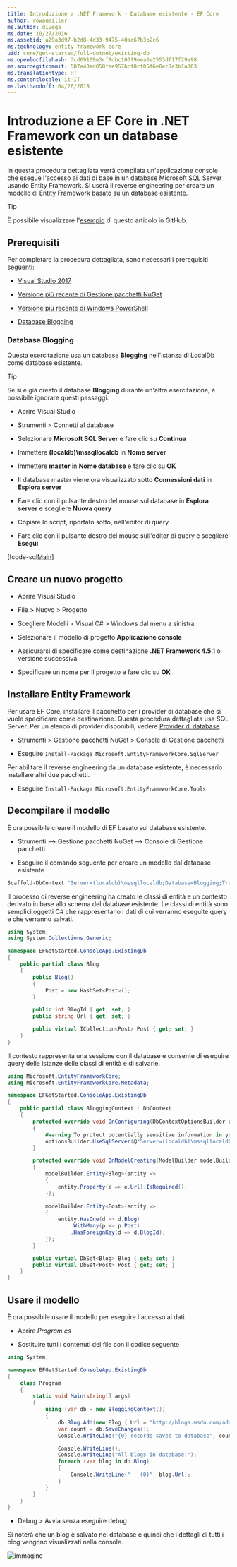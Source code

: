 ```yaml
---
title: Introduzione a .NET Framework - Database esistente - EF Core
author: rowanmiller
ms.author: divega
ms.date: 10/27/2016
ms.assetid: a29a3d97-b2d8-4d33-9475-40ac67b3b2c6
ms.technology: entity-framework-core
uid: core/get-started/full-dotnet/existing-db
ms.openlocfilehash: 3cd69109e3cf8dbc103f9eea6e2553df17f29a98
ms.sourcegitcommit: 507a40ed050fee957bcf8cf05f6e0ec8a3b1a363
ms.translationtype: HT
ms.contentlocale: it-IT
ms.lasthandoff: 04/26/2018
---
```

# <a name="getting-started-with-ef-core-on-net-framework-with-an-existing-database"></a>Introduzione a EF Core in .NET Framework con un database esistente

In questa procedura dettagliata verrà compilata un'applicazione console che esegue l'accesso ai dati di base in un database Microsoft SQL Server usando Entity Framework. Si userà il reverse engineering per creare un modello di Entity Framework basato su un database esistente.

> [!TIP]  
> È possibile visualizzare l'[esempio](https://github.com/aspnet/EntityFramework.Docs/tree/master/samples/core/GetStarted/FullNet/ConsoleApp.ExistingDb) di questo articolo in GitHub.

## <a name="prerequisites"></a>Prerequisiti

Per completare la procedura dettagliata, sono necessari i prerequisiti seguenti:

* [Visual Studio 2017](https://www.visualstudio.com/downloads/)

* [Versione più recente di Gestione pacchetti NuGet](https://dist.nuget.org/index.html)

* [Versione più recente di Windows PowerShell](https://docs.microsoft.com/powershell/scripting/setup/installing-windows-powershell)

* [Database Blogging](#blogging-database)

### <a name="blogging-database"></a>Database Blogging

Questa esercitazione usa un database **Blogging** nell'istanza di LocalDb come database esistente.

> [!TIP]  
> Se si è già creato il database **Blogging** durante un'altra esercitazione, è possibile ignorare questi passaggi.

* Aprire Visual Studio

* Strumenti > Connetti al database

* Selezionare **Microsoft SQL Server** e fare clic su **Continua**

* Immettere **(localdb)\mssqllocaldb** in **Nome server**

* Immettere **master** in **Nome database** e fare clic su **OK**

* Il database master viene ora visualizzato sotto **Connessioni dati** in **Esplora server**

* Fare clic con il pulsante destro del mouse sul database in **Esplora server** e scegliere **Nuova query**

* Copiare lo script, riportato sotto, nell'editor di query

* Fare clic con il pulsante destro del mouse sull'editor di query e scegliere **Esegui**

[!code-sql[Main](../_shared/create-blogging-database-script.sql)]

## <a name="create-a-new-project"></a>Creare un nuovo progetto

* Aprire Visual Studio

* File > Nuovo > Progetto

* Scegliere Modelli > Visual C# > Windows dal menu a sinistra

* Selezionare il modello di progetto **Applicazione console**

* Assicurarsi di specificare come destinazione **.NET Framework 4.5.1** o versione successiva

* Specificare un nome per il progetto e fare clic su **OK**

## <a name="install-entity-framework"></a>Installare Entity Framework

Per usare EF Core, installare il pacchetto per i provider di database che si vuole specificare come destinazione. Questa procedura dettagliata usa SQL Server. Per un elenco di provider disponibili, vedere [Provider di database](../../providers/index.md).

* Strumenti > Gestione pacchetti NuGet > Console di Gestione pacchetti

* Eseguire `Install-Package Microsoft.EntityFrameworkCore.SqlServer`

Per abilitare il reverse engineering da un database esistente, è necessario installare altri due pacchetti.

* Eseguire `Install-Package Microsoft.EntityFrameworkCore.Tools`

## <a name="reverse-engineer-your-model"></a>Decompilare il modello

È ora possibile creare il modello di EF basato sul database esistente.

* Strumenti –> Gestione pacchetti NuGet –> Console di Gestione pacchetti

* Eseguire il comando seguente per creare un modello dal database esistente

``` powershell
Scaffold-DbContext "Server=(localdb)\mssqllocaldb;Database=Blogging;Trusted_Connection=True;" Microsoft.EntityFrameworkCore.SqlServer
```

Il processo di reverse engineering ha creato le classi di entità e un contesto derivato in base allo schema del database esistente. Le classi di entità sono semplici oggetti C# che rappresentano i dati di cui verranno eseguite query e che verranno salvati.

<!-- [!code-csharp[Main](samples/core/GetStarted/FullNet/ConsoleApp.ExistingDb/Blog.cs)] -->
``` csharp
using System;
using System.Collections.Generic;

namespace EFGetStarted.ConsoleApp.ExistingDb
{
    public partial class Blog
    {
        public Blog()
        {
            Post = new HashSet<Post>();
        }

        public int BlogId { get; set; }
        public string Url { get; set; }

        public virtual ICollection<Post> Post { get; set; }
    }
}
```

Il contesto rappresenta una sessione con il database e consente di eseguire query delle istanze delle classi di entità e di salvarle.

<!-- [!code-csharp[Main](samples/core/GetStarted/FullNet/ConsoleApp.ExistingDb/BloggingContext.cs)] -->
``` csharp
using Microsoft.EntityFrameworkCore;
using Microsoft.EntityFrameworkCore.Metadata;

namespace EFGetStarted.ConsoleApp.ExistingDb
{
    public partial class BloggingContext : DbContext
    {
        protected override void OnConfiguring(DbContextOptionsBuilder optionsBuilder)
        {
            #warning To protect potentially sensitive information in your connection string, you should move it out of source code. See http://go.microsoft.com/fwlink/?LinkId=723263 for guidance on storing connection strings.
            optionsBuilder.UseSqlServer(@"Server=(localdb)\mssqllocaldb;Database=Blogging;Trusted_Connection=True;");
        }

        protected override void OnModelCreating(ModelBuilder modelBuilder)
        {
            modelBuilder.Entity<Blog>(entity =>
            {
                entity.Property(e => e.Url).IsRequired();
            });

            modelBuilder.Entity<Post>(entity =>
            {
                entity.HasOne(d => d.Blog)
                    .WithMany(p => p.Post)
                    .HasForeignKey(d => d.BlogId);
            });
        }

        public virtual DbSet<Blog> Blog { get; set; }
        public virtual DbSet<Post> Post { get; set; }
    }
}
```

## <a name="use-your-model"></a>Usare il modello

È ora possibile usare il modello per eseguire l'accesso ai dati.

* Aprire *Program.cs*

* Sostituire tutti i contenuti del file con il codice seguente

<!-- [!code-csharp[Main](samples/core/GetStarted/FullNet/ConsoleApp.ExistingDb/Program.cs)] -->
``` csharp
using System;

namespace EFGetStarted.ConsoleApp.ExistingDb
{
    class Program
    {
        static void Main(string[] args)
        {
            using (var db = new BloggingContext())
            {
                db.Blog.Add(new Blog { Url = "http://blogs.msdn.com/adonet" });
                var count = db.SaveChanges();
                Console.WriteLine("{0} records saved to database", count);

                Console.WriteLine();
                Console.WriteLine("All blogs in database:");
                foreach (var blog in db.Blog)
                {
                    Console.WriteLine(" - {0}", blog.Url);
                }
            }
        }
    }
}
```

* Debug > Avvia senza eseguire debug

Si noterà che un blog è salvato nel database e quindi che i dettagli di tutti i blog vengono visualizzati nella console.

![immagine](_static/output-existing-db.png)

